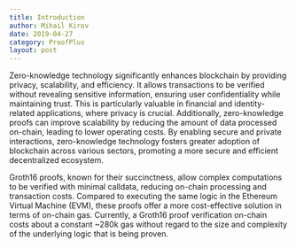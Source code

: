 ```yaml
---
title: Introduction
author: Mihail Kirov
date: 2019-04-27
category: ProofPlus
layout: post
---
```


Zero-knowledge technology significantly enhances blockchain by providing privacy, scalability, and efficiency. It allows transactions to be verified without revealing sensitive information, ensuring user confidentiality while maintaining trust. This is particularly valuable in financial and identity-related applications, where privacy is crucial. Additionally, zero-knowledge proofs can improve scalability by reducing the amount of data processed on-chain, leading to lower operating costs. By enabling secure and private interactions, zero-knowledge technology fosters greater adoption of blockchain across various sectors, promoting a more secure and efficient decentralized ecosystem.

Groth16 proofs, known for their succinctness, allow complex computations to be verified with minimal calldata, reducing on-chain processing and transaction costs. Compared to executing the same logic in the Ethereum Virtual Machine (EVM), these proofs offer a more cost-effective solution in terms of on-chain gas. Currently, a Groth16 proof verification on-chain costs about a constant ~280k gas without regard to the size and complexity of the underlying logic that is being proven.
